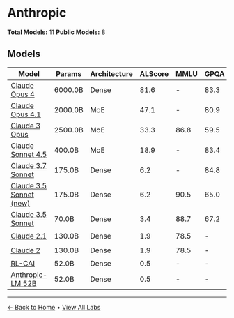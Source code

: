 # Anthropic

**Total Models:** 11
**Public Models:** 8

## Models

| Model | Params | Architecture | ALScore | MMLU | GPQA | Released | Status |
|-------|--------|--------------|---------|------|------|----------|--------|
| [Claude Opus 4](../models/anthropic/claude-opus-4.md) | 6000.0B | Dense | 81.6 | - | 83.3 | May/2025 | 🟢 |
| [Claude Opus 4.1](../models/anthropic/claude-opus-41.md) | 2000.0B | MoE | 47.1 | - | 80.9 | Aug/2025 | 🟢 |
| [Claude 3 Opus](../models/anthropic/claude-3-opus.md) | 2500.0B | MoE | 33.3 | 86.8 | 59.5 | Mar/2024 | 🟢 |
| [Claude Sonnet 4.5](../models/anthropic/claude-sonnet-45.md) | 400.0B | MoE | 18.9 | - | 83.4 | Sep/2025 | 🟢 |
| [Claude 3.7 Sonnet](../models/anthropic/claude-37-sonnet.md) | 175.0B | Dense | 6.2 | - | 84.8 | Feb/2025 | 🟢 |
| [Claude 3.5 Sonnet (new)](../models/anthropic/claude-35-sonnet-new.md) | 175.0B | Dense | 6.2 | 90.5 | 65.0 | Oct/2024 | 🟢 |
| [Claude 3.5 Sonnet](../models/anthropic/claude-35-sonnet.md) | 70.0B | Dense | 3.4 | 88.7 | 67.2 | Jun/2024 | 🔴 |
| [Claude 2.1](../models/anthropic/claude-21.md) | 130.0B | Dense | 1.9 | 78.5 | - | Nov/2023 | 🟢 |
| [Claude 2](../models/anthropic/claude-2.md) | 130.0B | Dense | 1.9 | 78.5 | - | Jul/2023 | 🟢 |
| [RL-CAI](../models/anthropic/rl-cai.md) | 52.0B | Dense | 0.5 | - | - | Dec/2022 | 🔴 |
| [Anthropic-LM 52B](../models/anthropic/anthropic-lm-52b.md) | 52.0B | Dense | 0.5 | - | - | Dec/2021 | 🔴 |

---

[← Back to Home](../README.md) • [View All Labs](../labs/)
